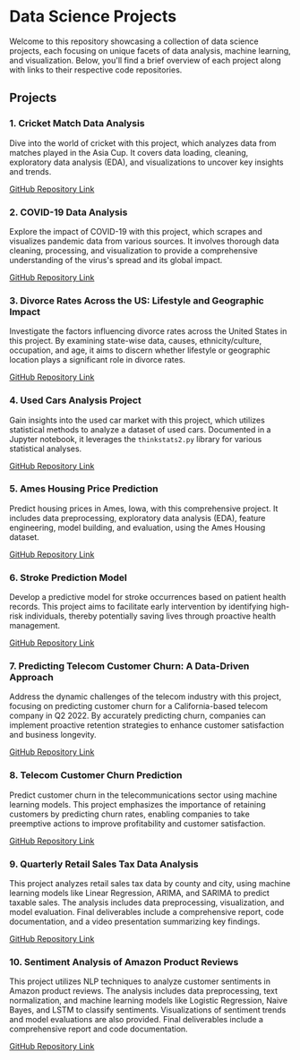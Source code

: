 
# Data Science Projects

Welcome to this repository showcasing a collection of data science projects, each focusing on unique facets of data analysis, machine learning, and visualization. Below, you'll find a brief overview of each project along with links to their respective code repositories.

## Projects

### 1. Cricket Match Data Analysis

Dive into the world of cricket with this project, which analyzes data from matches played in the Asia Cup. It covers data loading, cleaning, exploratory data analysis (EDA), and visualizations to uncover key insights and trends.

[GitHub Repository Link](https://github.com/vidyapraveen08/Data-Science-Projects/tree/main/Analysis-on-Cricket-Match-Performace)

### 2. COVID-19 Data Analysis

Explore the impact of COVID-19 with this project, which scrapes and visualizes pandemic data from various sources. It involves thorough data cleaning, processing, and visualization to provide a comprehensive understanding of the virus's spread and its global impact.

[GitHub Repository Link](https://github.com/vidyapraveen08/Data-Science-Projects/tree/main/covid19-data-analysis)

### 3. Divorce Rates Across the US: Lifestyle and Geographic Impact

Investigate the factors influencing divorce rates across the United States in this project. By examining state-wise data, causes, ethnicity/culture, occupation, and age, it aims to discern whether lifestyle or geographic location plays a significant role in divorce rates.

[GitHub Repository Link](https://github.com/vidyapraveen08/Data-Science-Projects/tree/main/Divorce-Rates-in-US)

### 4. Used Cars Analysis Project

Gain insights into the used car market with this project, which utilizes statistical methods to analyze a dataset of used cars. Documented in a Jupyter notebook, it leverages the `thinkstats2.py` library for various statistical analyses.

[GitHub Repository Link](https://github.com/vidyapraveen08/Data-Science-Projects/tree/main/EDA-on-used-cars)

### 5. Ames Housing Price Prediction

Predict housing prices in Ames, Iowa, with this comprehensive project. It includes data preprocessing, exploratory data analysis (EDA), feature engineering, model building, and evaluation, using the Ames Housing dataset.

[GitHub Repository Link](https://github.com/vidyapraveen08/Data-Science-Projects/tree/main/predicting-housing-price)

### 6. Stroke Prediction Model

Develop a predictive model for stroke occurrences based on patient health records. This project aims to facilitate early intervention by identifying high-risk individuals, thereby potentially saving lives through proactive health management.

[GitHub Repository Link](https://github.com/vidyapraveen08/Data-Science-Projects/tree/main/predicting-stroke-occurance)

### 7. Predicting Telecom Customer Churn: A Data-Driven Approach

Address the dynamic challenges of the telecom industry with this project, focusing on predicting customer churn for a California-based telecom company in Q2 2022. By accurately predicting churn, companies can implement proactive retention strategies to enhance customer satisfaction and business longevity.

[GitHub Repository Link](https://github.com/vidyapraveen08/Data-Science-Projects/tree/main/predicting-stroke-occurance)

### 8. Telecom Customer Churn Prediction

Predict customer churn in the telecommunications sector using machine learning models. This project emphasizes the importance of retaining customers by predicting churn rates, enabling companies to take preemptive actions to improve profitability and customer satisfaction.

[GitHub Repository Link](https://github.com/vidyapraveen08/Data-Science-Projects/tree/main/predicting-telecom-customer-churn-done)

### 9. Quarterly Retail Sales Tax Data Analysis

This project analyzes retail sales tax data by county and city, using machine learning models like Linear Regression, ARIMA, and SARIMA to predict taxable sales. The analysis includes data preprocessing, visualization, and model evaluation. Final deliverables include a comprehensive report, code documentation, and a video presentation summarizing key findings.

[GitHub Repository Link](https://github.com/vidyapraveen08/Data-Science-Projects/tree/main/predicting-telecom-customer-churn-done)

### 10. Sentiment Analysis of Amazon Product Reviews
This project utilizes NLP techniques to analyze customer sentiments in Amazon product reviews. The analysis includes data preprocessing, text normalization, and machine learning models like Logistic Regression, Naive Bayes, and LSTM to classify sentiments. Visualizations of sentiment trends and model evaluations are also provided. Final deliverables include a comprehensive report and code documentation.

[GitHub Repository Link](https://github.com/vidyapraveen08/Data-Science-Projects/tree/main/predicting-telecom-customer-churn-done)
